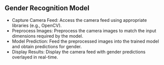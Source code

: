 ## Gender Recognition Model
* Capture Camera Feed: Access the camera feed using appropriate libraries (e.g., OpenCV).
* Preprocess Images: Preprocess the camera images to match the input dimensions required by the model.
* Model Prediction: Feed the preprocessed images into the trained model and obtain predictions for gender.
* Display Results: Display the camera feed with gender predictions overlayed in real-time.
